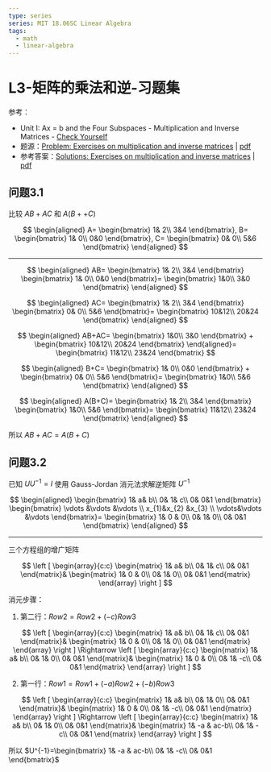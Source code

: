 ```yaml
---
type: series
series: MIT 18.06SC Linear Algebra
tags:
  - math
  - linear-algebra
---
```


# L3-矩阵的乘法和逆-习题集
参考：

* Unit I: Ax = b and the Four Subspaces - Multiplication and Inverse Matrices - [Check Yourself](https://ocw.mit.edu/courses/mathematics/18-06sc-linear-algebra-fall-2011/ax-b-and-the-four-subspaces/multiplication-and-inverse-matrices/)
* 题源：[Problem: Exercises on multiplication and inverse matrices](https://ocw.mit.edu/courses/mathematics/18-06sc-linear-algebra-fall-2011/ax-b-and-the-four-subspaces/multiplication-and-inverse-matrices/MIT18_06SCF11_Ses1.3prob.pdf) | [pdf](./_v_attachments/20201112135918424_26561/MIT18_06SCF11_Ses1.3prob.pdf)
* 参考答案：[Solutions: Exercises on multiplication and inverse matrices](https://ocw.mit.edu/courses/mathematics/18-06sc-linear-algebra-fall-2011/ax-b-and-the-four-subspaces/multiplication-and-inverse-matrices/MIT18_06SCF11_Ses1.3sol.pdf) | [pdf](./_v_attachments/20201112135918424_26561/MIT18_06SCF11_Ses1.3sol.pdf)

## 问题3.1
比较 $AB+AC$ 和 $A(B++C)$

<!-- #region-->
$$
\begin{aligned}
A=
\begin{bmatrix}
  1& 2\\
  3&4
\end{bmatrix},
B=
\begin{bmatrix}
  1& 0\\
  0&0
\end{bmatrix},
C=
\begin{bmatrix}
  0& 0\\
  5&6
\end{bmatrix}
\end{aligned}
$$
<!-- #endregion -->

---

<!-- #region-->
$$
\begin{aligned}
AB=
\begin{bmatrix}
  1& 2\\
  3&4
\end{bmatrix}
\begin{bmatrix}
  1& 0\\
  0&0
\end{bmatrix}=
\begin{bmatrix}
  1&0\\
  3&0
\end{bmatrix}
\end{aligned}
$$
<!-- #endregion -->

<!-- #region-->
$$
\begin{aligned}
AC=
\begin{bmatrix}
  1& 2\\
  3&4
\end{bmatrix}
\begin{bmatrix}
  0& 0\\
  5&6
\end{bmatrix}=
\begin{bmatrix}
  10&12\\
  20&24
\end{bmatrix}
\end{aligned}
$$
<!-- #endregion -->

<!-- #region-->
$$
\begin{aligned}
AB+AC=
\begin{bmatrix}
  1&0\\
  3&0
\end{bmatrix}
+
\begin{bmatrix}
  10&12\\
  20&24
\end{bmatrix}
\end{aligned}=
\begin{bmatrix}
  11&12\\
  23&24
\end{bmatrix}
$$
<!-- #endregion -->

<!-- #region-->
$$
\begin{aligned}
B+C=
\begin{bmatrix}
  1& 0\\
  0&0
\end{bmatrix}
+
\begin{bmatrix}
  0& 0\\
  5&6
\end{bmatrix}=
\begin{bmatrix}
  1&0\\
  5&6
\end{bmatrix}
\end{aligned}
$$
<!-- #endregion -->

<!-- #region-->
$$
\begin{aligned}
A(B+C)=
\begin{bmatrix}
  1& 2\\
  3&4
\end{bmatrix}
\begin{bmatrix}
  1&0\\
  5&6
\end{bmatrix}=
\begin{bmatrix}
  11&12\\
  23&24
\end{bmatrix}
\end{aligned}
$$
<!-- #endregion -->

所以 $AB+AC=A(B+C)$

## 问题3.2
已知 $UU^{-1}=I$ 使用 Gauss-Jordan 消元法求解逆矩阵 $U^{-1}$

<!-- #region-->
$$
\begin{aligned}
\begin{bmatrix}
  1&  a& b\\
  0&  1& c\\
  0&  0&1
\end{bmatrix}
\begin{bmatrix}
  \vdots &\vdots  &\vdots \\
  x_{1}&x_{2}  &x_{3} \\
  \vdots&\vdots  &\vdots
\end{bmatrix}=
\begin{bmatrix}
  1& 0 & 0\\
  0&  1& 0\\
  0&  0&1
\end{bmatrix}
\end{aligned}
$$
<!-- #endregion -->

---

三个方程组的增广矩阵

<!-- #region-->
$$
\left [
\begin{array}{c:c}
\begin{matrix}
  1&  a& b\\
  0&  1& c\\
  0&  0&1
\end{matrix}&
\begin{matrix}
  1& 0 & 0\\
  0&  1& 0\\
  0&  0&1
\end{matrix}
\end{array}
\right ]
$$
<!-- #endregion -->

消元步骤：
1. 第二行：$Row2 = Row2+(-c)Row3$

<!-- #region-->
$$
\left [
\begin{array}{c:c}
\begin{matrix}
  1&  a& b\\
  0&  1& c\\
  0&  0&1
\end{matrix}&
\begin{matrix}
  1& 0 & 0\\
  0&  1& 0\\
  0&  0&1
\end{matrix}
\end{array}
\right ]
\Rightarrow
\left [
\begin{array}{c:c}
\begin{matrix}
  1&  a& b\\
  0&  1& 0\\
  0&  0&1
\end{matrix}&
\begin{matrix}
  1& 0 & 0\\
  0&  1& -c\\
  0&  0&1
\end{matrix}
\end{array}
\right ]
$$
<!-- #endregion -->

2. 第一行：$Row1=Row1+(-a)Row2+(-b)Row3$

<!-- #region-->
$$
\left [
\begin{array}{c:c}
\begin{matrix}
  1&  a& b\\
  0&  1& 0\\
  0&  0&1
\end{matrix}&
\begin{matrix}
  1& 0 & 0\\
  0&  1& -c\\
  0&  0&1
\end{matrix}
\end{array}
\right ]
\Rightarrow
\left [
\begin{array}{c:c}
\begin{matrix}
  1&  a& b\\
  0&  1& 0\\
  0&  0&1
\end{matrix}&
\begin{matrix}
  1& -a & ac-b\\
  0&  1& -c\\
  0&  0&1
\end{matrix}
\end{array}
\right ]
$$
<!-- #endregion -->

所以 $U^{-1}=\begin{bmatrix}  1& -a & ac-b\\
  0&  1& -c\\
  0&  0&1
\end{bmatrix}$